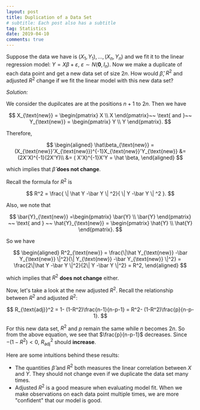 ```yaml
---
layout: post
title: Duplication of a Data Set
# subtitle: Each post also has a subtitle
tag: Statistics
date: 2019-04-10
comments: true
---
```

Suppose the data we have is $(X_1,Y_1),...,(X_n,Y_n)$ and we fit it to the linear regression model: $Y=X\beta+\varepsilon,~\varepsilon\sim N(\boldsymbol{0},I_n)$. Now we make a duplicate of each data point and get a new data set of size $2n$. How would $\hat\beta$, $R^2$ and adjusted $R^2$ change if we fit the linear model with this new data set?

_Solution:_

We consider the dupilcates are at the positions $n+1$ to $2n$. Then we have

$$
X_{\text{new}} = \begin{pmatrix}
  X \\
  X
 \end{pmatrix}~~ \text{ and }~~ Y_{\text{new}} = \begin{pmatrix}
   Y \\
   Y
  \end{pmatrix}.
$$

Therefore,

$$
\begin{aligned}
\hat\beta_{\text{new}} = (X_{\text{new}}'X_{\text{new}})^{-1}X_{\text{new}}'Y_{\text{new}} &= (2X'X)^{-1}(2X'Y)\\
&= ( X'X)^{-1}X'Y = \hat \beta,
\end{aligned}
$$

which implies that $\hat\beta$ **does not change**.

Recall the formula for $R^2$ is

$$
R^2 = \frac{ \| \hat Y -\bar Y \| ^2}{ \|  Y -\bar Y \| ^2 }.
$$

Also, we note that

$$
\bar{Y}_{\text{new}} =\begin{pmatrix}
\bar{Y} \\
 \bar{Y}
\end{pmatrix} ~~ \text{ and } ~~ \hat{Y}_{\text{new}} = \begin{pmatrix}
   \hat{Y} \\
   \hat{Y}
  \end{pmatrix}.
$$

So we have

$$
\begin{aligned}
R^2_{\text{new}} =  \frac{\|\hat Y_{\text{new}} -\bar Y_{\text{new}} \|^2}{\|  Y_{\text{new}} -\bar Y_{\text{new}} \|^2} = \frac{2\|\hat Y -\bar Y \|^2}{2\|  Y -\bar Y \|^2} = R^2,
\end{aligned}
$$

which implies that $R^2$ **does not change** either.

Now, let's take a look at the new adjusted $R^2$. Recall the relationship between $R^2$ and adjusted $R^2$:

$$
R_{\text{adj}}^2 = 1- (1-R^2)\frac{n-1}{n-p-1} = R^2- (1-R^2)\frac{p}{n-p-1}.
$$

For this new data set, $R^2$ and $p$ remain the same while $n$ becomes $2n$.
So from the above equation, we see that $\frac{p}{n-p-1}$ decreases. Since $-(1-R^2)<0$, $R_{\text{adj}}^2$ should **increase**.

Here are some intuitions behind these results:
- The quantities $\hat\beta$ and $R^2$ both measures the linear correlation between $X$ and $Y$. They should not change even if we duplicate the data set many times.
- Adjusted $R^2$ is a good measure when evaluating model fit. When we make observations on each data point multiple times, we are more "confident" that our model is good.
